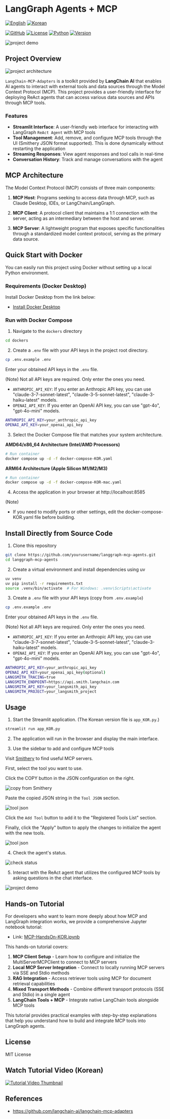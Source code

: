 # LangGraph Agents + MCP

[![English](https://img.shields.io/badge/Language-English-blue)](README.md) [![Korean](https://img.shields.io/badge/Language-한국어-red)](README_KOR.md)

[![GitHub](https://img.shields.io/badge/GitHub-langgraph--mcp--agents-black?logo=github)](https://github.com/teddylee777/langgraph-mcp-agents)
[![License](https://img.shields.io/badge/License-MIT-green.svg)](https://opensource.org/licenses/MIT)
[![Python](https://img.shields.io/badge/Python-≥3.12-blue?logo=python&logoColor=white)](https://www.python.org/)
[![Version](https://img.shields.io/badge/Version-0.1.0-orange)](https://github.com/teddylee777/langgraph-mcp-agents)

![project demo](./assets/project-demo.png)

## Project Overview

![project architecture](./assets/architecture.png)

`LangChain-MCP-Adapters` is a toolkit provided by **LangChain AI** that enables AI agents to interact with external tools and data sources through the Model Context Protocol (MCP). This project provides a user-friendly interface for deploying ReAct agents that can access various data sources and APIs through MCP tools.

### Features

- **Streamlit Interface**: A user-friendly web interface for interacting with LangGraph `ReAct Agent` with MCP tools
- **Tool Management**: Add, remove, and configure MCP tools through the UI (Smithery JSON format supported). This is done dynamically without restarting the application
- **Streaming Responses**: View agent responses and tool calls in real-time
- **Conversation History**: Track and manage conversations with the agent

## MCP Architecture

The Model Context Protocol (MCP) consists of three main components:

1. **MCP Host**: Programs seeking to access data through MCP, such as Claude Desktop, IDEs, or LangChain/LangGraph.

2. **MCP Client**: A protocol client that maintains a 1:1 connection with the server, acting as an intermediary between the host and server.

3. **MCP Server**: A lightweight program that exposes specific functionalities through a standardized model context protocol, serving as the primary data source.

## Quick Start with Docker

You can easily run this project using Docker without setting up a local Python environment.

### Requirements (Docker Desktop)

Install Docker Desktop from the link below:

- [Install Docker Desktop](https://www.docker.com/products/docker-desktop/)

### Run with Docker Compose

1. Navigate to the `dockers` directory

```bash
cd dockers
```

2. Create a `.env` file with your API keys in the project root directory.

```bash
cp .env.example .env
```

Enter your obtained API keys in the `.env` file.

(Note) Not all API keys are required. Only enter the ones you need.
- `ANTHROPIC_API_KEY`: If you enter an Anthropic API key, you can use "claude-3-7-sonnet-latest", "claude-3-5-sonnet-latest", "claude-3-haiku-latest" models.
- `OPENAI_API_KEY`: If you enter an OpenAI API key, you can use "gpt-4o", "gpt-4o-mini" models.

```bash
ANTHROPIC_API_KEY=your_anthropic_api_key
OPENAI_API_KEY=your_openai_api_key
```

3. Select the Docker Compose file that matches your system architecture.

**AMD64/x86_64 Architecture (Intel/AMD Processors)**

```bash
# Run container
docker compose up -d -f docker-compose-KOR.yaml
```

**ARM64 Architecture (Apple Silicon M1/M2/M3)**

```bash
# Run container
docker compose up -d -f docker-compose-KOR-mac.yaml
```

4. Access the application in your browser at http://localhost:8585

(Note)
- If you need to modify ports or other settings, edit the docker-compose-KOR.yaml file before building.

## Install Directly from Source Code

1. Clone this repository

```bash
git clone https://github.com/yourusername/langgraph-mcp-agents.git
cd langgraph-mcp-agents
```

2. Create a virtual environment and install dependencies using uv

```bash
uv venv
uv pip install -r requirements.txt
source .venv/bin/activate  # For Windows: .venv\Scripts\activate
```

3. Create a `.env` file with your API keys (copy from `.env.example`)

```bash
cp .env.example .env
```

Enter your obtained API keys in the `.env` file.

(Note) Not all API keys are required. Only enter the ones you need.
- `ANTHROPIC_API_KEY`: If you enter an Anthropic API key, you can use "claude-3-7-sonnet-latest", "claude-3-5-sonnet-latest", "claude-3-haiku-latest" models.
- `OPENAI_API_KEY`: If you enter an OpenAI API key, you can use "gpt-4o", "gpt-4o-mini" models.

```bash
ANTHROPIC_API_KEY=your_anthropic_api_key
OPENAI_API_KEY=your_openai_api_key(optional)
LANGSMITH_TRACING=true
LANGSMITH_ENDPOINT=https://api.smith.langchain.com
LANGSMITH_API_KEY=your_langsmith_api_key
LANGSMITH_PROJECT=your_langsmith_project
```

## Usage

1. Start the Streamlit application. (The Korean version file is `app_KOR.py`.)

```bash
streamlit run app_KOR.py
```

2. The application will run in the browser and display the main interface.

3. Use the sidebar to add and configure MCP tools

Visit [Smithery](https://smithery.ai/) to find useful MCP servers.

First, select the tool you want to use.

Click the COPY button in the JSON configuration on the right.

![copy from Smithery](./assets/smithery-copy-json.png)

Paste the copied JSON string in the `Tool JSON` section.

<img src="./assets/add-tools.png" alt="tool json" style="width: auto; height: auto;">

Click the `Add Tool` button to add it to the "Registered Tools List" section.

Finally, click the "Apply" button to apply the changes to initialize the agent with the new tools.

<img src="./assets/apply-tool-configuration.png" alt="tool json" style="width: auto; height: auto;">

4. Check the agent's status.

![check status](./assets/check-status.png)

5. Interact with the ReAct agent that utilizes the configured MCP tools by asking questions in the chat interface.

![project demo](./assets/project-demo.png)

## Hands-on Tutorial

For developers who want to learn more deeply about how MCP and LangGraph integration works, we provide a comprehensive Jupyter notebook tutorial:

- Link: [MCP-HandsOn-KOR.ipynb](./MCP-HandsOn-KOR.ipynb)

This hands-on tutorial covers:

1. **MCP Client Setup** - Learn how to configure and initialize the MultiServerMCPClient to connect to MCP servers
2. **Local MCP Server Integration** - Connect to locally running MCP servers via SSE and Stdio methods
3. **RAG Integration** - Access retriever tools using MCP for document retrieval capabilities
4. **Mixed Transport Methods** - Combine different transport protocols (SSE and Stdio) in a single agent
5. **LangChain Tools + MCP** - Integrate native LangChain tools alongside MCP tools

This tutorial provides practical examples with step-by-step explanations that help you understand how to build and integrate MCP tools into LangGraph agents.

## License

MIT License 

## Watch Tutorial Video (Korean)

[![Tutorial Video Thumbnail](https://img.youtube.com/vi/ISrYHGg2C2c/maxresdefault.jpg)](https://youtu.be/ISrYHGg2C2c?si=eWmKFVUS1BLtPm5U)

## References

- https://github.com/langchain-ai/langchain-mcp-adapters